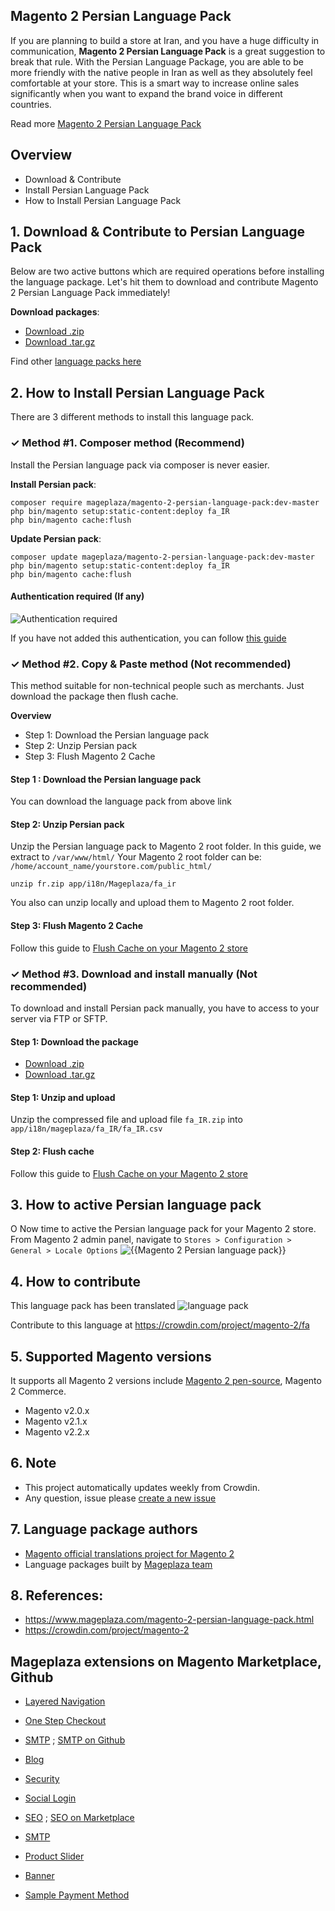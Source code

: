 ## Magento 2 Persian Language Pack

If you are planning to build a store at Iran, and you have a huge difficulty in communication, **Magento 2 Persian Language Pack** is a great suggestion to break that rule. With the Persian Language Package, you are able to be more friendly with the native people in Iran as well as they absolutely feel comfortable at your store. This is a smart way to increase online sales significantly when you want to expand the brand voice in different countries.

Read more [Magento 2 Persian Language Pack](https://www.mageplaza.com/magento-2-persian-language-pack.html)


## Overview

- Download & Contribute
- Install Persian Language Pack
- How to Install Persian Language Pack

## 1. Download & Contribute to Persian Language Pack

Below are two active buttons which are required operations before installing the language package. Let's hit them to download and contribute Magento 2 Persian Language Pack immediately!

**Download packages**:

- [Download .zip](https://github.com/mageplaza/magento-2-persian-language-pack/archive/master.zip)
- [Download .tar.gz](https://github.com/mageplaza/magento-2-persian-language-pack/tarball/master)


Find other [language packs here](https://www.mageplaza.com/kb/magento-2-language-pack/)

## 2. How to Install Persian Language Pack

There are 3 different methods to install this language pack.

### ✓ Method #1. Composer method (Recommend)
Install the Persian language pack via composer is never easier.

**Install Persian pack**:

```
composer require mageplaza/magento-2-persian-language-pack:dev-master
php bin/magento setup:static-content:deploy fa_IR
php bin/magento cache:flush

```


**Update  Persian pack**:

```
composer update mageplaza/magento-2-persian-language-pack:dev-master
php bin/magento setup:static-content:deploy fa_IR
php bin/magento cache:flush

```

#### Authentication required (If any)

![Authentication required](https://cdn.mageplaza.com/media/general/dmryiPk.png)

If you have not added this authentication, you can follow [this guide](http://devdocs.magento.com/guides/v2.0/install-gde/prereq/connect-auth.html)


### ✓ Method #2. Copy & Paste method (Not recommended)

This method suitable for non-technical people such as merchants. Just download the package then flush cache.

**Overview**

- Step 1: Download the Persian language pack
- Step 2: Unzip Persian pack
- Step 3: Flush Magento 2 Cache

#### Step 1 : Download the Persian language pack

You can download the language pack from above link

#### Step 2: Unzip Persian pack

Unzip the Persian language pack to Magento 2 root folder. In this guide, we extract to `/var/www/html/`
Your Magento 2 root folder can be: `/home/account_name/yourstore.com/public_html/`

```
unzip fr.zip app/i18n/Mageplaza/fa_ir
```

You also can unzip locally and upload them to Magento 2 root folder.

#### Step 3: Flush Magento 2 Cache

Follow this guide to [Flush Cache on your Magento 2 store](https://www.mageplaza.com/kb/how-flush-enable-disable-cache.html)


### ✓ Method #3. Download and install manually (Not recommended)

To download and install Persian pack manually, you have to access to your server via FTP or SFTP.

#### Step 1: Download the package

- [Download .zip](https://github.com/mageplaza/magento-2-persian-language-pack/archive/master.zip)
- [Download .tar.gz](https://github.com/mageplaza/magento-2-persian-language-pack/tarball/master)

#### Step 1: Unzip and upload

Unzip the compressed file and upload file `fa_IR.zip` into `app/i18n/mageplaza/fa_IR/fa_IR.csv`

#### Step 2: Flush cache

Follow this guide to [Flush Cache on your Magento 2 store](https://www.mageplaza.com/kb/how-flush-enable-disable-cache.html)


## 3. How to active Persian language pack
O
Now time to active the Persian language pack for your Magento 2 store. From Magento 2 admin panel, navigate to `Stores > Configuration > General > Locale Options`
![{{Magento 2 Persian language pack}}](https://cdn.mageplaza.com/media/general/aPSUA0l.png)


## 4. How to contribute

This language pack has been translated 
![language pack](http://progressed.io/bar/80)

Contribute to this language at https://crowdin.com/project/magento-2/fa

## 5. Supported Magento versions

It supports all Magento 2 versions include [Magento 2 pen-source](https://www.mageplaza.com/download-magento/), Magento 2 Commerce.


- Magento v2.0.x
- Magento v2.1.x
- Magento v2.2.x



## 6. Note

- This project automatically updates weekly from Crowdin.
- Any question, issue please [create a new issue](https://github.com/mageplaza/magento-2-persian-language-pack/issues/new)

## 7. Language package authors

- [Magento official translations project for Magento 2](https://crowdin.com/project/magento-2)
- Language packages built by [Mageplaza team](https://www.mageplaza.com/)


## 8. References:

- https://www.mageplaza.com/magento-2-persian-language-pack.html
- https://crowdin.com/project/magento-2








## Mageplaza extensions on Magento Marketplace, Github


- [Layered Navigation](https://marketplace.magento.com/mageplaza-layered-navigation-m2.html)
- [One Step Checkout](https://marketplace.magento.com/mageplaza-magento-2-one-step-checkout-extension.html)
- [SMTP](https://marketplace.magento.com/mageplaza-module-smtp.html) ; [SMTP on Github](https://github.com/mageplaza/magento-2-smtp)
- [Blog](https://github.com/mageplaza/magento-2-blog)
- [Security](https://marketplace.magento.com/mageplaza-module-security.html)
- [Social Login](https://github.com/mageplaza/magento-2-social-login)

- [SEO](https://github.com/mageplaza/magento-2-seo) ; [SEO on Marketplace](https://marketplace.magento.com/mageplaza-magento-2-seo-extension.html)

- [SMTP](https://github.com/mageplaza/magento-2-smtp)

- [Product Slider](https://github.com/mageplaza/magento-2-product-slider)

- [Banner](https://github.com/mageplaza/magento-2-banner-slider)

- [Sample Payment Method](https://github.com/mageplaza/magento-2-sample-payment-method)



